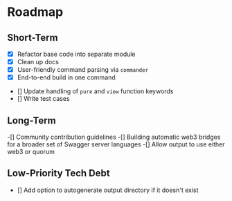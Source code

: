# Roadmap
## Short-Term
- [x] Refactor base code into separate module
- [x] Clean up docs
- [x] User-friendly command parsing via `commander`
- [x] End-to-end build in one command
- [] Update handling of `pure` and `view` function keywords
- [] Write test cases

## Long-Term
-[] Community contribution guidelines
-[] Building automatic web3 bridges for a broader set of Swagger server languages
-[] Allow output to use either web3 or quorum

## Low-Priority Tech Debt
- [] Add option to autogenerate output directory if it doesn't exist